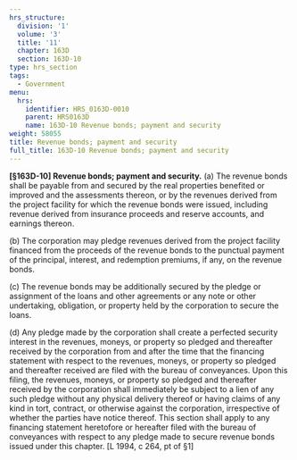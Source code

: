 ```yaml
---
hrs_structure:
  division: '1'
  volume: '3'
  title: '11'
  chapter: 163D
  section: 163D-10
type: hrs_section
tags:
  - Government
menu:
  hrs:
    identifier: HRS_0163D-0010
    parent: HRS0163D
    name: 163D-10 Revenue bonds; payment and security
weight: 58055
title: Revenue bonds; payment and security
full_title: 163D-10 Revenue bonds; payment and security
---
```

**[§163D-10] Revenue bonds; payment and security.** (a) The revenue bonds shall be payable from and secured by the real properties benefited or improved and the assessments thereon, or by the revenues derived from the project facility for which the revenue bonds were issued, including revenue derived from insurance proceeds and reserve accounts, and earnings thereon.

(b) The corporation may pledge revenues derived from the project facility financed from the proceeds of the revenue bonds to the punctual payment of the principal, interest, and redemption premiums, if any, on the revenue bonds.

(c) The revenue bonds may be additionally secured by the pledge or assignment of the loans and other agreements or any note or other undertaking, obligation, or property held by the corporation to secure the loans.

(d) Any pledge made by the corporation shall create a perfected security interest in the revenues, moneys, or property so pledged and thereafter received by the corporation from and after the time that the financing statement with respect to the revenues, moneys, or property so pledged and thereafter received are filed with the bureau of conveyances. Upon this filing, the revenues, moneys, or property so pledged and thereafter received by the corporation shall immediately be subject to a lien of any such pledge without any physical delivery thereof or having claims of any kind in tort, contract, or otherwise against the corporation, irrespective of whether the parties have notice thereof. This section shall apply to any financing statement heretofore or hereafter filed with the bureau of conveyances with respect to any pledge made to secure revenue bonds issued under this chapter. [L 1994, c 264, pt of §1]
